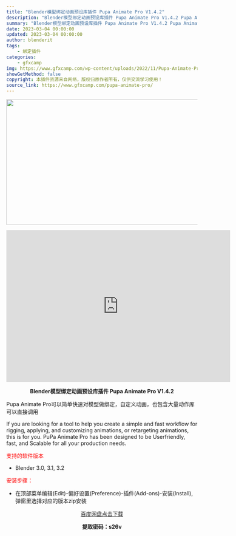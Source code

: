 ```yaml
---
title: "Blender模型绑定动画预设库插件 Pupa Animate Pro V1.4.2"
description: "Blender模型绑定动画预设库插件 Pupa Animate Pro V1.4.2 Pupa Animate Pro可以简单快速对模型做绑定，自定义动画，也包含大量动作库可以直接调用 If you ..."
summary: "Blender模型绑定动画预设库插件 Pupa Animate Pro V1.4.2 Pupa Animate Pro可以简单快速对模型做绑定，自定义动画，也包含大量动作库可以直接调用 If you ..."
date: 2023-03-04 00:00:00
updated: 2023-03-04 00:00:00
author: blenderit
tags: 
    - 绑定插件
categories:
    - gfxcamp
img: https://www.gfxcamp.com/wp-content/uploads/2022/11/Pupa-Animate-Pro.jpg
showGetMethod: false
copyright: 本插件资源来自网络，版权归原作者所有，仅供交流学习使用！
source_link: https://www.gfxcamp.com/pupa-animate-pro/
---
```

<div><p><img decoding="async" class="aligncenter size-full wp-image-108194" src="https://www.gfxcamp.com/wp-content/uploads/2022/11/Pupa-Animate-Pro.jpg" data-src="https://www.gfxcamp.com/wp-content/uploads/2022/11/Pupa-Animate-Pro.jpg" alt="" width="590" height="331" data-srcset="https://www.gfxcamp.com/wp-content/uploads/2022/11/Pupa-Animate-Pro.jpg 590w, https://www.gfxcamp.com/wp-content/uploads/2022/11/Pupa-Animate-Pro-150x84.jpg 150w" data-sizes="(max-width: 590px) 100vw, 590px"></p><p style="text-align: center;"><iframe loading="lazy" src="https://player.youku.com/embed/XNTkxNzYyNzI3Ng==" width="590" height="400" frameborder="0" allowfullscreen="allowfullscreen" data-mce-fragment="1"></iframe></p><p style="text-align: center;"><strong>Blender模型绑定动画预设库插件 Pupa Animate Pro V1.4.2</strong></p><p>Pupa Animate Pro可以简单快速对模型做绑定，自定义动画，也包含大量动作库可以直接调用</p><p>If you are looking for a tool to help you create a simple and fast workflow for rigging, applying, and customizing animations, or retargeting animations, this is for you. PuPa Animate Pro has been designed to be Userfriendly, fast, and Scalable for all your production needs.</p><p><span style="color: #ff0000;">支持的软件版本</span></p><ul>
<li>Blender 3.0, 3.1, 3.2</li>
</ul><p><span style="color: #ff0000;">安装步骤：</span></p><ul>
<li>在顶部菜单编辑(Edit)-偏好设置(Preference)-插件(Add-ons)-安装(Install),弹窗里选择对应的版本zip安装</li>
</ul><p style="text-align: center;"><a class="maxbutton-3 maxbutton maxbutton-baidu" target="_blank" rel="noopener" href="https://pan.baidu.com/s/1KYUMlWci2OPmrmoY1sGavw?pwd=s26v"><span class="mb-text">百度网盘点击下载</span></a></p><p style="text-align: center;"><strong>提取密码：s26v</strong></p></div>